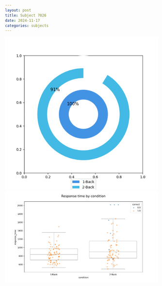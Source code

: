 ```yaml
---
layout: post
title: Subject 7026
date: 2024-11-17
categories: subjects
---
```


![](data/7026/run-5/7026_accuracy_by_condition.png)
![](data/7026/run-5/7026_response_time_by_condition.png)
